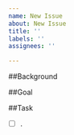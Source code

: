 ```yaml
---
name: New Issue
about: New Issue
title: ''
labels: ''
assignees: ''

---
```


##Background

##Goal

##Task

-   [ ] .
